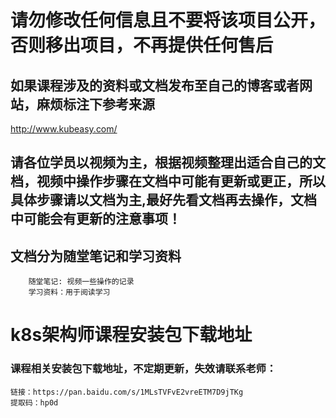 # 请勿修改任何信息且不要将该项目公开，否则移出项目，不再提供任何售后

## 如果课程涉及的资料或文档发布至自己的博客或者网站，麻烦标注下参考来源
http://www.kubeasy.com/

## 请各位学员以视频为主，根据视频整理出适合自己的文档，视频中操作步骤在文档中可能有更新或更正，所以具体步骤请以文档为主,最好先看文档再去操作，文档中可能会有更新的注意事项！

## 文档分为随堂笔记和学习资料
````
    随堂笔记: 视频一些操作的记录
    学习资料：用于阅读学习
````

# k8s架构师课程安装包下载地址
### 课程相关安装包下载地址，不定期更新，失效请联系老师：
````
链接：https://pan.baidu.com/s/1MLsTVFvE2vreETM7D9jTKg 
提取码：hp0d 

````


